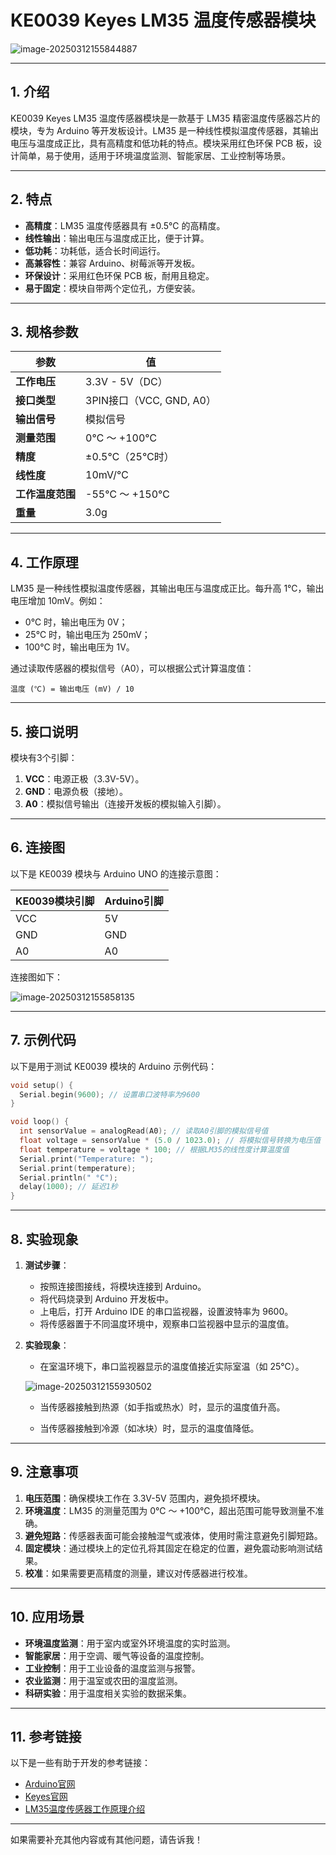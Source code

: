# KE0039 Keyes LM35 温度传感器模块

![image-20250312155844887](media/image-20250312155844887.png)

---

## **1. 介绍**

KE0039 Keyes LM35 温度传感器模块是一款基于 LM35 精密温度传感器芯片的模块，专为 Arduino 等开发板设计。LM35 是一种线性模拟温度传感器，其输出电压与温度成正比，具有高精度和低功耗的特点。模块采用红色环保 PCB 板，设计简单，易于使用，适用于环境温度监测、智能家居、工业控制等场景。

---

## **2. 特点**

- **高精度**：LM35 温度传感器具有 ±0.5℃ 的高精度。
- **线性输出**：输出电压与温度成正比，便于计算。
- **低功耗**：功耗低，适合长时间运行。
- **高兼容性**：兼容 Arduino、树莓派等开发板。
- **环保设计**：采用红色环保 PCB 板，耐用且稳定。
- **易于固定**：模块自带两个定位孔，方便安装。

---

## **3. 规格参数**

| 参数            | 值                     |
|-----------------|------------------------|
| **工作电压**    | 3.3V - 5V（DC）        |
| **接口类型**    | 3PIN接口（VCC, GND, A0） |
| **输出信号**    | 模拟信号               |
| **测量范围**    | 0℃ ～ +100℃           |
| **精度**        | ±0.5℃（25℃时）        |
| **线性度**      | 10mV/℃                |
| **工作温度范围**| -55℃ ～ +150℃         |
| **重量**        | 3.0g                   |

---

## **4. 工作原理**

LM35 是一种线性模拟温度传感器，其输出电压与温度成正比。每升高 1℃，输出电压增加 10mV。例如：
- 0℃ 时，输出电压为 0V；
- 25℃ 时，输出电压为 250mV；
- 100℃ 时，输出电压为 1V。

通过读取传感器的模拟信号（A0），可以根据公式计算温度值：
```
温度 (℃) = 输出电压 (mV) / 10
```

---

## **5. 接口说明**

模块有3个引脚：
1. **VCC**：电源正极（3.3V-5V）。
2. **GND**：电源负极（接地）。
3. **A0**：模拟信号输出（连接开发板的模拟输入引脚）。

---

## **6. 连接图**

以下是 KE0039 模块与 Arduino UNO 的连接示意图：

| KE0039模块引脚 | Arduino引脚 |
|----------------|-------------|
| VCC            | 5V          |
| GND            | GND         |
| A0             | A0          |

连接图如下：

![image-20250312155858135](media/image-20250312155858135.png)

---

## **7. 示例代码**

以下是用于测试 KE0039 模块的 Arduino 示例代码：

```cpp
void setup() {
  Serial.begin(9600); // 设置串口波特率为9600
}

void loop() {
  int sensorValue = analogRead(A0); // 读取A0引脚的模拟信号值
  float voltage = sensorValue * (5.0 / 1023.0); // 将模拟信号转换为电压值
  float temperature = voltage * 100; // 根据LM35的线性度计算温度值
  Serial.print("Temperature: ");
  Serial.print(temperature);
  Serial.println(" °C");
  delay(1000); // 延迟1秒
}
```

---

## **8. 实验现象**

1. **测试步骤**：
   - 按照连接图接线，将模块连接到 Arduino。
   - 将代码烧录到 Arduino 开发板中。
   - 上电后，打开 Arduino IDE 的串口监视器，设置波特率为 9600。
   - 将传感器置于不同温度环境中，观察串口监视器中显示的温度值。

2. **实验现象**：
   - 在室温环境下，串口监视器显示的温度值接近实际室温（如 25℃）。
   
   	![image-20250312155930502](media/image-20250312155930502.png)
   
   - 当传感器接触到热源（如手指或热水）时，显示的温度值升高。
   
   - 当传感器接触到冷源（如冰块）时，显示的温度值降低。

---

## **9. 注意事项**

1. **电压范围**：确保模块工作在 3.3V-5V 范围内，避免损坏模块。
2. **环境温度**：LM35 的测量范围为 0℃ ～ +100℃，超出范围可能导致测量不准确。
3. **避免短路**：传感器表面可能会接触湿气或液体，使用时需注意避免引脚短路。
4. **固定模块**：通过模块上的定位孔将其固定在稳定的位置，避免震动影响测试结果。
5. **校准**：如果需要更高精度的测量，建议对传感器进行校准。

---

## **10. 应用场景**

- **环境温度监测**：用于室内或室外环境温度的实时监测。
- **智能家居**：用于空调、暖气等设备的温度控制。
- **工业控制**：用于工业设备的温度监测与报警。
- **农业监测**：用于温室或农田的温度监测。
- **科研实验**：用于温度相关实验的数据采集。

---

## **11. 参考链接**

以下是一些有助于开发的参考链接：
- [Arduino官网](https://www.arduino.cc/)
- [Keyes官网](http://www.keyes-robot.com/)
- [LM35温度传感器工作原理介绍](https://en.wikipedia.org/wiki/LM35)

---

如果需要补充其他内容或有其他问题，请告诉我！
